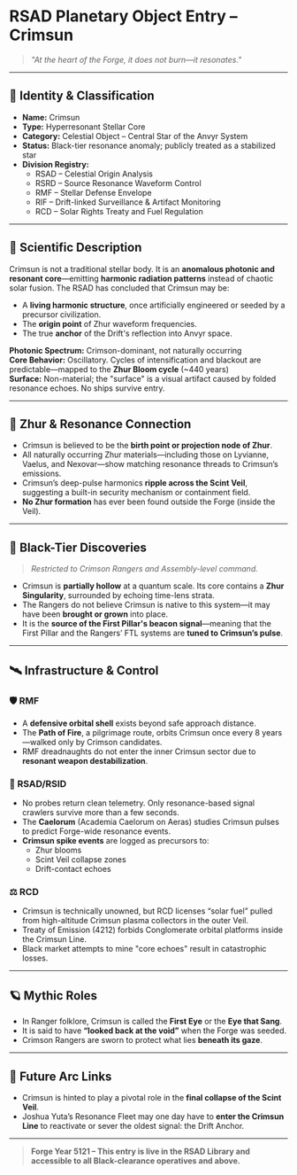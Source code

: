 
# RSAD Planetary Object Entry – Crimsun

> *"At the heart of the Forge, it does not burn—it resonates."*

---

## 🌌 Identity & Classification
- **Name:** Crimsun  
- **Type:** Hyperresonant Stellar Core  
- **Category:** Celestial Object – Central Star of the Anvyr System  
- **Status:** Black-tier resonance anomaly; publicly treated as a stabilized star  
- **Division Registry:**  
  - RSAD – Celestial Origin Analysis  
  - RSRD – Source Resonance Waveform Control  
  - RMF – Stellar Defense Envelope  
  - RIF – Drift-linked Surveillance & Artifact Monitoring  
  - RCD – Solar Rights Treaty and Fuel Regulation  

---

## 📐 Scientific Description
Crimsun is not a traditional stellar body. It is an **anomalous photonic and resonant core**—emitting **harmonic radiation patterns** instead of chaotic solar fusion. The RSAD has concluded that Crimsun may be:

- A **living harmonic structure**, once artificially engineered or seeded by a precursor civilization.
- The **origin point** of Zhur waveform frequencies.
- The true **anchor** of the Drift's reflection into Anvyr space.

**Photonic Spectrum:** Crimson-dominant, not naturally occurring  
**Core Behavior:** Oscillatory. Cycles of intensification and blackout are predictable—mapped to the **Zhur Bloom cycle** (~440 years)  
**Surface:** Non-material; the "surface" is a visual artifact caused by folded resonance echoes. No ships survive entry.

---

## 🧬 Zhur & Resonance Connection
- Crimsun is believed to be the **birth point or projection node of Zhur**.
- All naturally occurring Zhur materials—including those on Lyvianne, Vaelus, and Nexovar—show matching resonance threads to Crimsun’s emissions.
- Crimsun’s deep-pulse harmonics **ripple across the Scint Veil**, suggesting a built-in security mechanism or containment field.
- **No Zhur formation** has ever been found outside the Forge (inside the Veil).

---

## 🔐 Black-Tier Discoveries
> *Restricted to Crimson Rangers and Assembly-level command.*

- Crimsun is **partially hollow** at a quantum scale. Its core contains a **Zhur Singularity**, surrounded by echoing time-lens strata.
- The Rangers do not believe Crimsun is native to this system—it may have been **brought or grown** into place.
- It is the **source of the First Pillar's beacon signal**—meaning that the First Pillar and the Rangers’ FTL systems are **tuned to Crimsun’s pulse**.

---

## 🛰️ Infrastructure & Control

### 🛡️ RMF
- A **defensive orbital shell** exists beyond safe approach distance.
- The **Path of Fire**, a pilgrimage route, orbits Crimsun once every 8 years—walked only by Crimson candidates.
- RMF dreadnaughts do not enter the inner Crimsun sector due to **resonant weapon destabilization**.

### 🧠 RSAD/RSID
- No probes return clean telemetry. Only resonance-based signal crawlers survive more than a few seconds.
- The **Caelorum** (Academia Caelorum on Aeras) studies Crimsun pulses to predict Forge-wide resonance events.
- **Crimsun spike events** are logged as precursors to:
  - Zhur blooms
  - Scint Veil collapse zones
  - Drift-contact echoes

### ⚖️ RCD
- Crimsun is technically unowned, but RCD licenses “solar fuel” pulled from high-altitude Crimsun plasma collectors in the outer Veil.
- Treaty of Emission (4212) forbids Conglomerate orbital platforms inside the Crimsun Line.
- Black market attempts to mine "core echoes" result in catastrophic losses.

---

## 🪐 Mythic Roles
- In Ranger folklore, Crimsun is called the **First Eye** or the **Eye that Sang**.
- It is said to have **“looked back at the void”** when the Forge was seeded.
- Crimson Rangers are sworn to protect what lies **beneath its gaze**.

---

## 🔮 Future Arc Links
- Crimsun is hinted to play a pivotal role in the **final collapse of the Scint Veil**.
- Joshua Yuta’s Resonance Fleet may one day have to **enter the Crimsun Line** to reactivate or sever the oldest signal: the Drift Anchor.

---

> **Forge Year 5121 – This entry is live in the RSAD Library and accessible to all Black-clearance operatives and above.**
